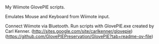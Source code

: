 My Wiimote GlovePIE scripts.

Emulates Mouse and Keyboard from Wiimote input.

Connect Wiimote via Bluetooth. Run scripts with GlovePIE.exe created by Carl Kenner.
(http://sites.google.com/site/carlkenner/glovepie)
(https://github.com/GlovePIEPreservation/GlovePIE?tab=readme-ov-file)
